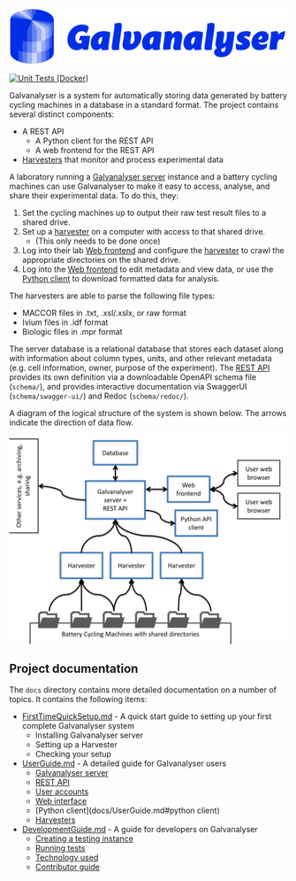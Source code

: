<img src="docs/Galvanalyser-logo-sm.png" width="500" />

[![Unit Tests (Docker)](https://github.com/Battery-Intelligence-Lab/galvanalyser/actions/workflows/unit-test.yml/badge.svg)](https://github.com/Battery-Intelligence-Lab/galvanalyser/actions/workflows/unit-test.yml)

Galvanalyser is a system for automatically storing data generated by battery cycling 
machines in a database in a standard format.
The project contains several distinct components:

- A REST API 
  - A Python client for the REST API
  - A web frontend for the REST API
- [Harvesters](docs/UserGuide.md#harvesters) that monitor and process experimental data

A laboratory running a [Galvanalyser server](docs/UserGuide.md#galvanalyser-server) instance and a battery 
cycling machines can use Galvanalyser to make it easy to access, analyse, and 
share their experimental data. 
To do this, they:
1. Set the cycling machines up to output their raw test result files to a shared drive. 
2. Set up a [harvester](docs/UserGuide.md#harvesters) on a computer with access to that shared drive.
    - (This only needs to be done once)
3. Log into their lab [Web frontend](docs/UserGuide.md#web-frontend) and configure the
    [harvester](docs/UserGuide.md#harvesters) to crawl the appropriate directories on the shared drive.
4. Log into the [Web frontend](docs/UserGuide.md#web-frontend) to edit metadata and view data,
    or use the [Python client](docs/UserGuide.md#python-client) to download formatted data for analysis.

The harvesters are able to parse the following file types:

- MACCOR files in .txt, .xsl/.xslx, or raw format
- Ivium files in .idf format
- Biologic files in .mpr format

The server database is a relational database that stores each dataset along with information 
about column types, units, and other relevant metadata (e.g. cell information, owner, purpose 
of the experiment).
The [REST API](docs/UserGuide.md#rest-api) provides its own definition via a downloadable OpenAPI schema file 
(`schema/`), and provides interactive documentation via SwaggerUI (`schema/swagger-ui/`) and
Redoc (`schema/redoc/`).

A diagram of the logical structure of the system is shown below. The arrows indicate the 
direction of data flow.

<img src="docs/GalvanalyserStructure.PNG" alt="Data flows from battery cycling machines to Galvanalyser Harvesters, then to the Galvanalyser server and REST API. Metadata can be updated and data read using the web client, and data can be downloaded by the Python client." width="600" />


## Project documentation

The `docs` directory contains more detailed documentation on a number of topics. 
It contains the following items:
- [FirstTimeQuickSetup.md](docs/FirstTimeQuickSetup.md) - A quick start guide to 
  setting up your first complete Galvanalyser system
  - Installing Galvanalyser server
  - Setting up a Harvester
  - Checking your setup
- [UserGuide.md](docs/UserGuide.md) - A detailed guide for Galvanalyser users
  - [Galvanalyser server](docs/UserGuide.md#galvanalyser-server)
  - [REST API](docs/UserGuide.md#rest-api)
  - [User accounts](docs/UserGuide.md#user-accounts)
  - [Web interface](docs/UserGuide.md#web-interface)
  - [Python client](docs/UserGuide.md#python client)
  - [Harvesters](docs/UserGuide.md#harvesters)
- [DevelopmentGuide.md](docs/DevelopmentGuide.md) - A guide for developers on 
  Galvanalyser
  - [Creating a testing instance](docs/DevelopmentGuide.md#running)
  - [Running tests](docs/DevelopmentGuide.md#testing)
  - [Technology used](docs/DevelopmentGuide.md#technology-used)
  - [Contributor guide](docs/DevelopmentGuide.md#contributor-guide)
